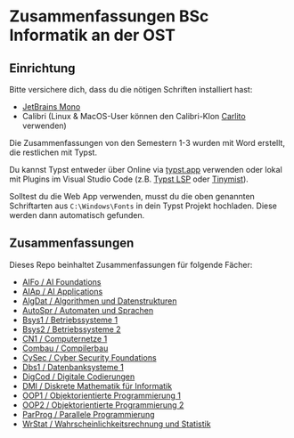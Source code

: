 # Zusammenfassungen BSc Informatik an der OST

## Einrichtung
Bitte versichere dich, dass du die nötigen Schriften installiert hast:
- [JetBrains Mono](https://www.jetbrains.com/de-de/lp/mono/)
- Calibri (Linux & MacOS-User können den Calibri-Klon [Carlito](https://fonts.google.com/specimen/Carlito) verwenden)

Die Zusammenfassungen von den Semestern 1-3 wurden mit Word erstellt, die restlichen mit Typst.

Du kannst Typst entweder über Online via [typst.app](https://typst.app/) verwenden oder lokal mit Plugins im Visual Studio Code
(z.B. [Typst LSP](https://marketplace.visualstudio.com/items?itemName=nvarner.typst-lsp) oder [Tinymist](https://marketplace.visualstudio.com/items?itemName=myriad-dreamin.tinymist)).

Solltest du die Web App verwenden, musst du die oben genannten Schriftarten aus `C:\Windows\Fonts` in dein Typst Projekt hochladen.
Diese werden dann automatisch gefunden.

## Zusammenfassungen
Dieses Repo beinhaltet Zusammenfassungen für folgende Fächer:
- [AIFo / AI Foundations](AIFo) 
- [AIAp / AI Applications](AIAp)
- [AlgDat / Algorithmen und Datenstrukturen](AlgDat)
- [AutoSpr / Automaten und Sprachen](AutoSpr)
- [Bsys1 / Betriebssysteme 1](Bsys1)
- [Bsys2 / Betriebssysteme 2](Bsys2)
- [CN1 / Computernetze 1](CN1)
- [Combau / Compilerbau](ComBau)
- [CySec / Cyber Security Foundations](CySec)
- [Dbs1 / Datenbanksysteme 1](DBS1)
- [DigCod / Digitale Codierungen](DigCod)
- [DMI / Diskrete Mathematik für Informatik](DMI)
- [OOP1 / Objektorientierte Programmierung 1](OOP1)
- [OOP2 / Objektorientierte Programmierung 2](OOP2)
- [ParProg / Parallele Programmierung](ParProg)
- [WrStat / Wahrscheinlichkeitsrechnung und Statistik](WrStat)